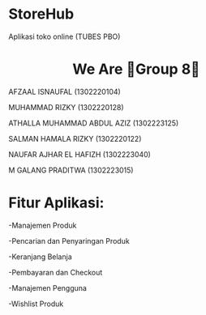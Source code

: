 # StoreHub
Aplikasi toko online (TUBES PBO)

<h1 align="center">We Are 👑Group 8👑</h1>
<p>AFZAAL ISNAUFAL (1302220104)</p>
<p>MUHAMMAD RIZKY (1302220128)</p>
<p>ATHALLA MUHAMMAD ABDUL AZIZ (1302223125)</p>
<p>SALMAN HAMALA RIZKY (1302220122)</p>
<p>NAUFAR AJHAR EL HAFIZH	(1302223040)</p>
<p>M GALANG PRADITWA (1302223015)</p>

# Fitur Aplikasi:
<p>-Manajemen Produk 
<p>-Pencarian dan Penyaringan Produk
<p>-Keranjang Belanja
<p>-Pembayaran dan Checkout
<p>-Manajemen Pengguna
<p>-Wishlist Produk
